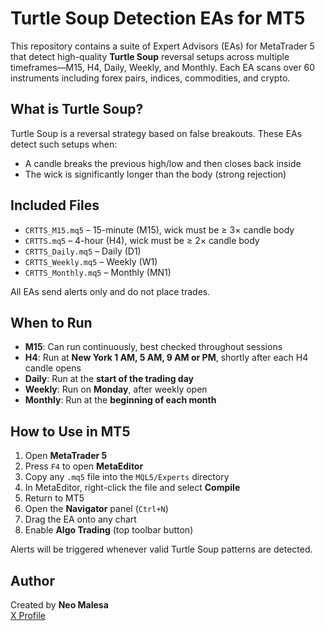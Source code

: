# Turtle Soup Detection EAs for MT5

This repository contains a suite of Expert Advisors (EAs) for MetaTrader 5 that detect high-quality **Turtle Soup** reversal setups across multiple timeframes—M15, H4, Daily, Weekly, and Monthly. Each EA scans over 60 instruments including forex pairs, indices, commodities, and crypto.

## What is Turtle Soup?

Turtle Soup is a reversal strategy based on false breakouts. These EAs detect such setups when:
- A candle breaks the previous high/low and then closes back inside
- The wick is significantly longer than the body (strong rejection)

## Included Files
- `CRTTS_M15.mq5` – 15-minute (M15), wick must be ≥ 3× candle body
- `CRTTS.mq5` – 4-hour (H4), wick must be ≥ 2× candle body
- `CRTTS_Daily.mq5` – Daily (D1)
- `CRTTS_Weekly.mq5` – Weekly (W1)
- `CRTTS_Monthly.mq5` – Monthly (MN1)

All EAs send alerts only and do not place trades.

## When to Run
- **M15**: Can run continuously, best checked throughout sessions
- **H4**: Run at **New York 1 AM, 5 AM, 9 AM or PM**, shortly after each H4 candle opens
- **Daily**: Run at the **start of the trading day**
- **Weekly**: Run on **Monday**, after weekly open
- **Monthly**: Run at the **beginning of each month**

## How to Use in MT5

1. Open **MetaTrader 5**
2. Press `F4` to open **MetaEditor**
3. Copy any `.mq5` file into the `MQL5/Experts` directory
4. In MetaEditor, right-click the file and select **Compile**
5. Return to MT5
6. Open the **Navigator** panel (`Ctrl+N`)
7. Drag the EA onto any chart
8. Enable **Algo Trading** (top toolbar button)

Alerts will be triggered whenever valid Turtle Soup patterns are detected.

## Author

Created by **Neo Malesa**  
[X Profile](https://www.x.com/n30dyn4m1c)

